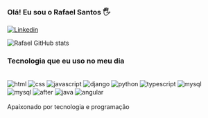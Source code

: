 ### Olá! Eu sou o Rafael Santos 🖐️
[![Linkedin](https://img.shields.io/badge/LinkedIn-0077B5?style=for-the-badge&logo=linkedin&logoColor=white)](https://www.linkedin.com/in/rafael-santos-silva-dev/)

![Rafael GitHub stats](https://github-readme-stats.vercel.app/api?username=rafaelsantosdev9&show_icons=true&theme=radical)

### Tecnologia que eu uso no meu dia 
<div style="display: inline_block"></br>
    <img align="center" alt='html' src='https://img.shields.io/badge/HTML-239120?style=for-the-badge&logo=html5&logoColor=white'>
    <img align="center" alt='css' src='https://img.shields.io/badge/CSS-239120?&style=for-the-badge&logo=css3&logoColor=white'>
    <img align="center" alt='javascript' src='https://img.shields.io/badge/JavaScript-F7DF1E?style=for-the-badge&logo=javascript&logoColor=black'>
    <img align="center" alt='django' src='https://img.shields.io/badge/Django-092E20?style=for-the-badge&logo=django&logoColor=white'>
    <img align="center" alt='python' src='https://img.shields.io/badge/Python-3776AB?style=for-the-badge&logo=python&logoColor=white'>
    <img align="center" alt='typescript' src='https://img.shields.io/badge/TypeScript-007ACC?style=for-the-badge&logo=typescript&logoColor=white'>
    <img align="center" alt='mysql' src='https://img.shields.io/badge/MySQL-00000F?style=for-the-badge&logo=mysql&logoColor=white'>
    <img align="center" alt='mysql' src='https://img.shields.io/badge/SQLite-07405E?style=for-the-badge&logo=sqlite&logoColor=white'>
    <img align="center" alt='after' src='https://img.shields.io/badge/Adobe%20after%20affects-CF96FD?style=for-the-badge&logo=Adobe%20after%20effects&logoColor=393665'>
    <img align="center" alt='java' src='https://img.shields.io/badge/Java-ED8B00?style=for-the-badge&logo=openjdk&logoColor=white'>
    <img align="center" alt='angular' src='https://img.shields.io/badge/Angular-DD0031?style=for-the-badge&logo=angular&logoColor=white'>
    
</div>
</br>
Apaixonado por tecnologia e programação
